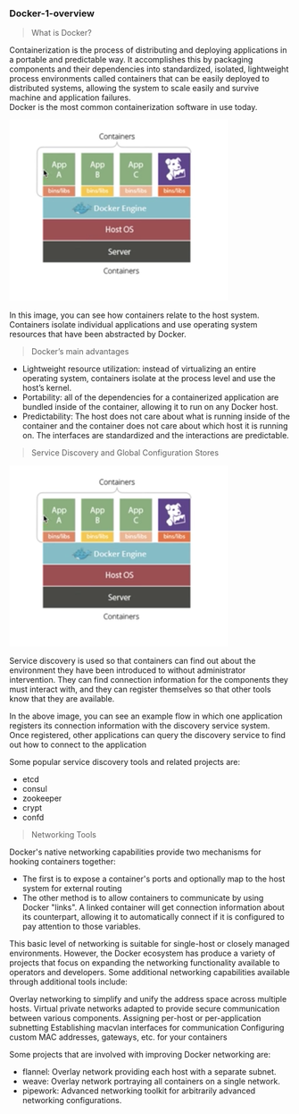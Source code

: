 ### Docker-1-overview

> What is Docker?  

Containerization is the process of distributing and deploying applications in a portable and predictable way. It accomplishes this by packaging components and their dependencies into standardized, isolated, lightweight process environments called containers that can be easily deployed to distributed systems, allowing the system to scale easily and survive machine and application failures.  
Docker is the most common containerization software in use today.

![Docker archtecture](https://github.com/gamboabdoulraoufou/docker-1-overview/blob/master/img/docker_archi.png)

In this image, you can see how containers relate to the host system. Containers isolate individual applications and use operating system resources that have been abstracted by Docker. 

> Docker’s main advantages  

- Lightweight resource utilization: instead of virtualizing an entire operating system, containers isolate at the process level and use the host’s kernel.
- Portability: all of the dependencies for a containerized application are bundled inside of the container, allowing it to run on any Docker host.
- Predictability: The host does not care about what is running inside of the container and the container does not care about which host it is running on.  The interfaces are standardized and the interactions are predictable.

> Service Discovery and Global Configuration Stores  

![Docker archtecture](https://github.com/gamboabdoulraoufou/docker-1-overview/blob/master/img/docker_archi.png)

Service discovery is used so that containers can find out about the environment they have been introduced to without administrator intervention. They can find connection information for the components they must interact with, and they can register themselves so that other tools know that they are available. 

In the above image, you can see an example flow in which one application registers its connection information with the discovery service system. Once registered, other applications can query the discovery service to find out how to connect to the application

Some popular service discovery tools and related projects are:
- etcd
- consul
- zookeeper
- crypt
- confd

> Networking Tools

Docker's native networking capabilities provide two mechanisms for hooking containers together: 
- The first is to expose a container's ports and optionally map to the host system for external routing
- The other method is to allow containers to communicate by using Docker "links". A linked container will get connection information about its counterpart, allowing it to automatically connect if it is configured to pay attention to those variables.

This basic level of networking is suitable for single-host or closely managed environments. However, the Docker ecosystem has produce a variety of projects that focus on expanding the networking functionality available to operators and developers. Some additional networking capabilities available through additional tools include:

Overlay networking to simplify and unify the address space across multiple hosts.
Virtual private networks adapted to provide secure communication between various components.
Assigning per-host or per-application subnetting
Establishing macvlan interfaces for communication
Configuring custom MAC addresses, gateways, etc. for your containers

Some projects that are involved with improving Docker networking are:
- flannel: Overlay network providing each host with a separate subnet.
- weave: Overlay network portraying all containers on a single network.
- pipework: Advanced networking toolkit for arbitrarily advanced networking configurations.

